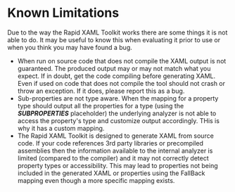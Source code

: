 # Known Limitations

Due to the way the Rapid XAML Toolkit works there are some things it is not able to do. It may be useful to know this when evaluating it prior to use or when you think you may have found a bug.

- When run on source code that does not compile the XAML output is not guaranteed. The produced output may or may not match what you expect. If in doubt, get the code compiling before generating XAML. Even if used on code that does not compile the tool should not crash or throw an exception. If it does, please report this as a bug.
- Sub-properties are not type aware. When the mapping for a property type should output all the properties for a type (using the **$SUBPROPERTIES$** placeholder) the underlying analyzer is not able to access the property's type and customize output accordingly. THis is why it has a custom mapping.
- The Rapid XAML Toolkit is designed to generate XAML from source code. If your code references 3rd party libraries or precompiled assemblies then the information available to the internal analyzer is limited (compared to the compiler) and it may not correctly detect property types or accessibility. This may lead to properties not being included in the generated XAML or properties using the FallBack mapping even though a more specific mapping exists. 
